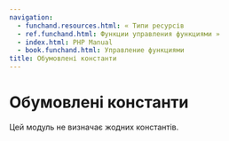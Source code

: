 ```yaml
---
navigation:
  - funchand.resources.html: « Типи ресурсів
  - ref.funchand.html: Функции управления функциями »
  - index.html: PHP Manual
  - book.funchand.html: Управление функциями
title: Обумовлені константи
---
```

# Обумовлені константи

Цей модуль не визначає жодних константів.
